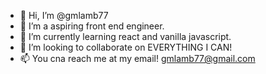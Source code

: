 - 👋 Hi, I’m @gmlamb77
- 👀 I’m a aspiring front end engineer.
- 🌱 I’m currently learning react and vanilla javascript.
- 💞️ I’m looking to collaborate on EVERYTHING I CAN!
- 📫 You cna reach me at my email! gmlamb77@gmail.com

<!---
gmlamb77/gmlamb77 is a ✨ special ✨ repository because its `README.md` (this file) appears on your GitHub profile.
You can click the Preview link to take a look at your changes.
--->
